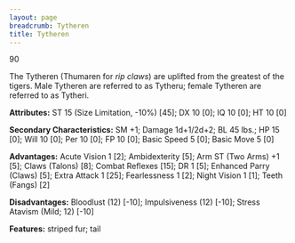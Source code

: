 ```yaml
---
layout: page
breadcrumb: Tytheren
title: Tytheren
---
```


<points>90</points>

The Tytheren (Thumaren for _rip claws_) are uplifted from the greatest of the tigers.  Male Tytheren are referred to as Tytheru; female Tytheren are referred to as Tytheri.

**Attributes:**  ST 15 (Size Limitation, -10%) [45]; DX 10 [0]; IQ 10 [0]; HT 10 [0]

**Secondary Characteristics:**  SM +1; Damage 1d+1/2d+2; BL 45 lbs.; HP 15 [0]; Will 10 [0]; Per 10 [0]; FP 10 [0]; Basic Speed 5 [0]; Basic Move 5 [0]

**Advantages:**  Acute Vision 1 [2]; Ambidexterity [5]; Arm ST (Two Arms) +1 [5]; Claws (Talons) [8]; Combat Reflexes [15]; DR 1 [5]; Enhanced Parry (Claws) [5]; Extra Attack 1 [25]; Fearlessness 1 [2]; Night Vision 1 [1]; Teeth (Fangs) [2]

**Disadvantages:**  Bloodlust (12) [-10]; Impulsiveness (12) [-10]; Stress Atavism (Mild; 12) [-10]

**Features:**  striped fur; tail
